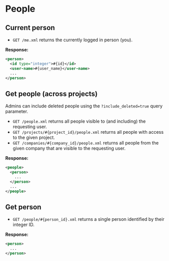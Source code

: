 People
======

Current person
--------------

* `GET /me.xml` returns the currently logged in person (you).

**Response:**

``` xml
<person>
  <id type="integer">#{id}</id>
  <user-name>#{user_name}</user-name>
  ...
</person>
```


Get people (across projects)
----------------------------

Admins can include deleted people using the `?include_deleted=true` query parameter.

* `GET /people.xml` returns all people visible to (and including) the requesting user.
* `GET /projects/#{project_id}/people.xml` returns all people with access to the given project.
* `GET /companies/#{company_id}/people.xml` returns all people from the given company that are visible to the requesting user.

**Response:**

``` xml
<people>
  <person>
    ...
  </person>
  ...
</people>
```


Get person
----------

* `GET /people/#{person_id}.xml` returns a single person identified by their integer ID.

**Response:**

``` xml
<person>
  ...
</person>
```
